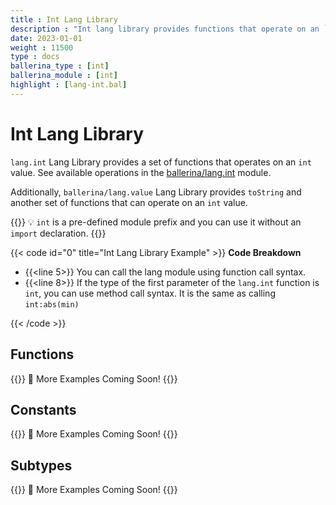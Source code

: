 ```yaml
---
title : Int Lang Library
description : "Int lang library provides functions that operate on an `int` value."
date: 2023-01-01
weight : 11500
type : docs
ballerina_type : [int]
ballerina_module : [int]
highlight : [lang-int.bal]
---
```


# Int Lang Library

`lang.int` Lang Library provides a set of functions that operates on an `int` value.
See available operations in the [ballerina/lang.int](https://ballerina.io/spec/lang/master/#lang.int) module.

Additionally, `ballerina/lang.value` Lang Library provides `toString` and another set of functions that can operate on an `int` value.

{{<hint info>}}
💡 `int` is a pre-defined module prefix and you can use it without an `import` declaration.
{{</hint>}}

{{< code id="0" title="Int Lang Library Example" >}}
**Code Breakdown**

* {{<line 5>}} You can call the lang module using function call syntax.
* {{<line 8>}} If the type of the first parameter of the `lang.int` function is `int`, you can use method call syntax. It is the same as calling `int:abs(min)`

{{< /code >}}

## Functions

{{<hint info>}}
🚧 More Examples Coming Soon!
{{</hint>}}

## Constants

{{<hint info>}}
🚧 More Examples Coming Soon!
{{</hint>}}

## Subtypes

{{<hint info>}}
🚧 More Examples Coming Soon!
{{</hint>}}
